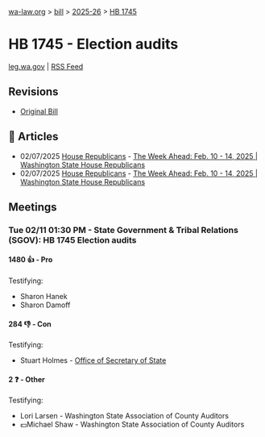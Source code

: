 [wa-law.org](/) > [bill](/bill/) > [2025-26](/bill/2025-26/) > [HB 1745](/bill/2025-26/hb/1745/)

# HB 1745 - Election audits
[leg.wa.gov](https://app.leg.wa.gov/billsummary?BillNumber=1745&Year=2025&Initiative=false) | [RSS Feed](./rss.xml)

## Revisions
* [Original Bill](1/)

## 📰 Articles
* 02/07/2025 [House Republicans](/org/house_republicans/) - [The Week Ahead: Feb. 10 - 14, 2025 | Washington State House Republicans](http://houserepublicans.wa.gov/week/the-week-ahead-feb-10-14-2025/#:~:text=HB%201745)
* 02/07/2025 [House Republicans](/org/house_republicans/) - [The Week Ahead: Feb. 10 - 14, 2025 | Washington State House Republicans](https://houserepublicans.wa.gov/week/the-week-ahead-feb-10-14-2025/#:~:text=HB%201745)

## Meetings
### Tue 02/11 01:30 PM - State Government & Tribal Relations (SGOV): HB 1745 Election audits
#### 1480 👍 - Pro
Testifying:
* Sharon Hanek
* Sharon Damoff

#### 284 👎 - Con
Testifying:
* Stuart Holmes - [Office of Secretary of State](/org/office_of_secretary_of_state/)

#### 2 ❓ - Other
Testifying:
* Lori Larsen - Washington State Association of County Auditors
* 💵Michael Shaw - Washington State Association of County Auditors
